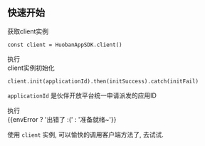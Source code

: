
## 快速开始
<div style="margin-top: 16px;">
  <el-steps :active="step" direction="vertical" :space="140">
    <el-step>
      <span slot="title">获取client实例</span>
      <div slot="description">
        <p />
        <p>
          <code>const client = HuobanAppSDK.client()</code>
        </p>
        <el-button @click="getClient" v-if="step == 1">执行</el-button>
      </div>
    </el-step>
    <el-step v-show="step > 1">
      <span slot="title">client实例初始化</span>
      <div slot="description">
        <p />
        <p>
          <code>client.init(applicationId).then(initSuccess).catch(initFail)</code>
          <p>
            <code>applicationId</code> 是伙伴开放平台统一申请派发的应用ID
          </p>
        </p>
        <el-button @click="initClient" v-if="step == 2">执行</el-button>
      </div>
    </el-step>
    <el-step v-show="step > 2">
      <span slot="title">{{envError ? '出错了 :(' : '准备就绪~'}}</span>
      <div slot="description">
        <p />
        <p v-if="!envError">
          使用 <code>client</code> 实例, 可以愉快的调用客户端方法了, <router-link to="/component/init">去试试</router-link>.
        </p>
        <p v-if="envError">
          <el-alert
            :title="envError.message"
            type="error"
            :closable="false"
            show-icon>
          </el-alert>
        </p>
      </div>
    </el-step>
  </el-steps>
</div>

<script>
import * as HuobanAppSDK from 'huoban-app-sdk'

export default {
  props: {
    applicationId: Number
  },
  data() {
    return {
      step: 1,
      envError: null
    }
  },
  methods: {
    getClient() {
      this.client = HuobanAppSDK.client()
      this.step ++
    },
    initClient() {
      this.client.init(this.applicationId)
        .then(data => {
          this.step ++
        })
        .catch(err => {
          this.step ++
          this.envError = err
        })
    }
  }
};
</script>